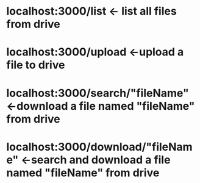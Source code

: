 # localhost:3000/list   <-  list all files from drive
# localhost:3000/upload   <-upload a file to drive
# localhost:3000/search/"fileName"  <-download a file named "fileName" from drive
# localhost:3000/download/"fileName"  <-search and download a file named "fileName" from drive
